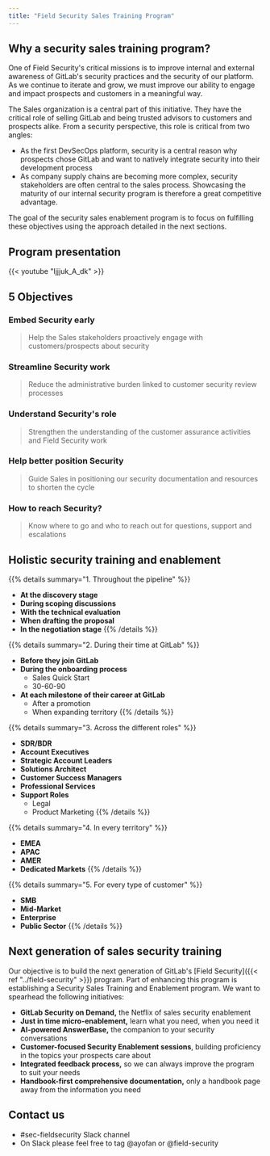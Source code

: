 ```yaml
---
title: "Field Security Sales Training Program"
---
```


## Why a security sales training program?

One of Field Security's critical missions is to improve internal and external awareness of GitLab's security practices and the security of our platform. As we continue to iterate and grow, we must improve our ability to engage and impact prospects and customers in a meaningful way.

The Sales organization is a central part of this initiative. They have the critical role of selling GitLab and being trusted advisors to customers and prospects alike. From a security perspective, this role is critical from two angles:

- As the first DevSecOps platform, security is a central reason why prospects chose GitLab and want to natively integrate security into their development process
- As company supply chains are becoming more complex, security stakeholders are often central to the sales process. Showcasing the maturity of our internal security program is therefore a great competitive advantage.

The goal of the security sales enablement program is to focus on fulfilling these objectives using the approach detailed in the next sections.

## Program presentation

{{< youtube "Ijjjuk_A_dk" >}}

## 5 Objectives

### Embed Security early

> Help the Sales stakeholders proactively engage with customers/prospects about security

### Streamline Security work

> Reduce the administrative burden linked to customer security review processes

### Understand Security's role

> Strengthen the understanding of the customer assurance activities and Field Security work

### Help better position Security

> Guide Sales in positioning our security documentation and resources to shorten the cycle

### How to reach Security?

> Know where to go and who to reach out for questions, support and escalations

## Holistic security training and enablement

{{% details summary="1. Throughout the pipeline" %}}

- **At the discovery stage**
- **During scoping discussions**
- **With the technical evaluation**
- **When drafting the proposal**
- **In the negotiation stage**
{{% /details %}}

{{% details summary="2. During their time at GitLab" %}}

- **Before they join GitLab**
- **During the onboarding process**
  - Sales Quick Start
  - 30-60-90
- **At each milestone of their career at GitLab**
  - After a promotion
  - When expanding territory
{{% /details %}}

{{% details summary="3. Across the different roles" %}}

- **SDR/BDR**
- **Account Executives**
- **Strategic Account Leaders**
- **Solutions Architect**
- **Customer Success Managers**
- **Professional Services**
- **Support Roles**
  - Legal
  - Product Marketing
{{% /details %}}

{{% details summary="4. In every territory" %}}

- **EMEA**
- **APAC**
- **AMER**
- **Dedicated Markets**
{{% /details %}}

{{% details summary="5. For every type of customer" %}}

- **SMB**
- **Mid-Market**
- **Enterprise**
- **Public Sector**
{{% /details %}}

## Next generation of sales security training

Our objective is to build the next generation of GitLab's [Field Security]({{< ref "../field-security" >}}) program. Part of enhancing this program is establishing a Security Sales Training and Enablement program. We want to spearhead the following initiatives:

- **GitLab Security on Demand,** the Netflix of sales security enablement
- **Just in time micro-enablement,** learn what you need, when you need it
- **AI-powered AnswerBase,** the companion to your security conversations
- **Customer-focused Security Enablement sessions**, building proficiency in the topics your prospects care about
- **Integrated feedback process,** so we can always improve the program to suit your needs
- **Handbook-first comprehensive documentation,** only a handbook page away from the information you need

## Contact us

- #sec-fieldsecurity Slack channel
- On Slack please feel free to tag @ayofan or @field-security
